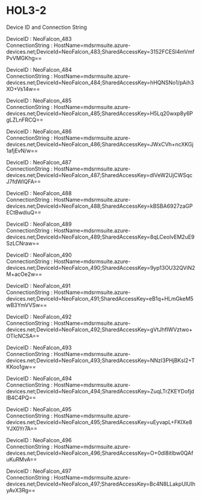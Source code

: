 # HOL3-2Device ID and Connection StringDeviceID : NeoFalcon_483	ConnectionString : HostName=mdsrmsuite.azure-devices.net;DeviceId=NeoFalcon_483;SharedAccessKey=3152FCESl4mVmfPvVMGKhg==DeviceID : NeoFalcon_484	ConnectionString : HostName=mdsrmsuite.azure-devices.net;DeviceId=NeoFalcon_484;SharedAccessKey=hHQNSNo1/pAih3XO+Vs14w==DeviceID : NeoFalcon_485	ConnectionString : HostName=mdsrmsuite.azure-devices.net;DeviceId=NeoFalcon_485;SharedAccessKey=H5Lq20wxp8y6PgLZLnFRCQ==DeviceID : NeoFalcon_486	ConnectionString : HostName=mdsrmsuite.azure-devices.net;DeviceId=NeoFalcon_486;SharedAccessKey=JWxCVh+ncXKGj1afjEvN/w==DeviceID : NeoFalcon_487	ConnectionString : HostName=mdsrmsuite.azure-devices.net;DeviceId=NeoFalcon_487;SharedAccessKey=dlVeW2UjCWSqcJ7fdWIQFA==DeviceID : NeoFalcon_488	ConnectionString : HostName=mdsrmsuite.azure-devices.net;DeviceId=NeoFalcon_488;SharedAccessKey=kBSBA6927zaGPECtBwdiuQ==DeviceID : NeoFalcon_489	ConnectionString : HostName=mdsrmsuite.azure-devices.net;DeviceId=NeoFalcon_489;SharedAccessKey=8qLCeoIvEM2uE9SzLCNraw==DeviceID : NeoFalcon_490	ConnectionString : HostName=mdsrmsuite.azure-devices.net;DeviceId=NeoFalcon_490;SharedAccessKey=9yp13OU32QViN2M+acOe2w==DeviceID : NeoFalcon_491	ConnectionString : HostName=mdsrmsuite.azure-devices.net;DeviceId=NeoFalcon_491;SharedAccessKey=eB1q+HLmGkeM5wB3YmVVSw==DeviceID : NeoFalcon_492	ConnectionString : HostName=mdsrmsuite.azure-devices.net;DeviceId=NeoFalcon_492;SharedAccessKey=gVtJhfIWVztwo+OTIcNCSA==DeviceID : NeoFalcon_493	ConnectionString : HostName=mdsrmsuite.azure-devices.net;DeviceId=NeoFalcon_493;SharedAccessKey=NNzI3PHjBKsl2+TKKoo1gw==DeviceID : NeoFalcon_494	ConnectionString : HostName=mdsrmsuite.azure-devices.net;DeviceId=NeoFalcon_494;SharedAccessKey=ZuqLTrZKEYDofjdlB4C4PQ==DeviceID : NeoFalcon_495	ConnectionString : HostName=mdsrmsuite.azure-devices.net;DeviceId=NeoFalcon_495;SharedAccessKey=uEyvapL+FKIXe8YJX0Yr7A==DeviceID : NeoFalcon_496	ConnectionString : HostName=mdsrmsuite.azure-devices.net;DeviceId=NeoFalcon_496;SharedAccessKey=O+0dl8itIbw0QAfuKuRMvA==DeviceID : NeoFalcon_497	ConnectionString : HostName=mdsrmsuite.azure-devices.net;DeviceId=NeoFalcon_497;SharedAccessKey=Bc4N8LLakpUIUIhyAvX3Rg==